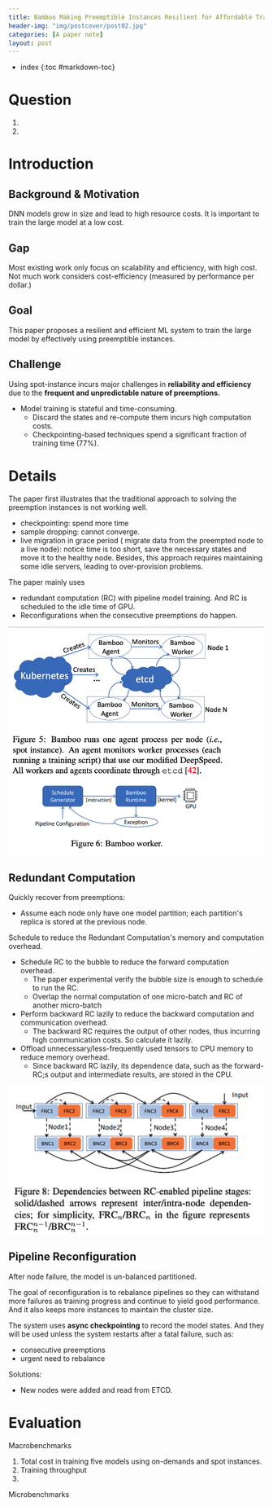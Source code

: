 ```yaml
---
title: Bamboo Making Preemptible Instances Resilient for Affordable Training of Large DNNs
header-img: "img/postcover/post02.jpg"
categories: [A paper note]
layout: post
---
```



- index
{:toc #markdown-toc}

# Question

1. 
2. 

# Introduction

## Background & Motivation

DNN models grow in size and lead to high resource costs. It is important to train the large model at a low cost. 

## Gap

Most existing work only focus on scalability and efficiency, with high cost. Not much work considers cost-efficiency (measured by performance per dollar.)

## Goal

This paper proposes a resilient and efficient ML system to train the large model by effectively using preemptible instances.

## Challenge

Using spot-instance incurs major challenges in **reliability and efficiency** due to the **frequent and unpredictable nature of preemptions.**

- Model training is stateful and time-consuming.
  - Discard the states and re-compute them incurs high computation costs. 
  - Checkpointing-based techniques spend a significant fraction of training time (77%).



# Details

The paper first illustrates that the traditional approach to solving the preemption instances is not working well.

- checkpointing: spend more time
- sample dropping: cannot converge. 
- live migration in grace period ( migrate data from the preempted node to a live node): notice time is too short, save the necessary states and move it to the healthy node. Besides, this approach requires maintaining some idle servers, leading to over-provision problems. 

The paper mainly uses 

- redundant computation (RC) with pipeline model training. And RC is scheduled to the idle time of GPU. 
- Reconfigurations when the consecutive preemptions do happen. 

![image-20221110225109679](../../img/a_img_store/image-20221110225109679.png)

## Redundant Computation

Quickly recover from preemptions:

- Assume each node only have one model partition; each partition's replica is stored at the previous node. 

Schedule to reduce the Redundant Computation's memory and computation overhead.

- Schedule RC to the bubble to reduce the forward computation overhead. 
  - The paper experimental verify the bubble size is enough to schedule to run the RC.
  - Overlap the normal computation of one micro-batch and RC of another micro-batch
- Perform backward RC lazily to reduce the backward computation and communication overhead.
  - The backward RC requires the output of other nodes, thus incurring high communication costs. So calculate it lazily.
- Offload unnecessary/less-frequently used tensors to CPU memory to reduce memory overhead.
  - Since backward RC lazily, its dependence data, such as the forward-RC;s output and intermediate results, are stored in the CPU.

![image-20221110231050739](../../img/a_img_store/image-20221110231050739.png)

## Pipeline Reconfiguration

After node failure, the model is un-balanced partitioned. 

The goal of reconfiguration is to rebalance pipelines so they can withstand more failures as training progress and continue to yield good performance. And it also keeps more instances to maintain the cluster size. 

The system uses **async checkpointing** to record the model states. And they will be used unless the system restarts after a fatal failure, such as:

- consecutive preemptions
- urgent need to rebalance

Solutions:

- New nodes were added and read from ETCD.

# Evaluation

Macrobenchmarks

1. Total cost in training five models using on-demands and spot instances.
2. Training throughput
3. 

Microbenchmarks



